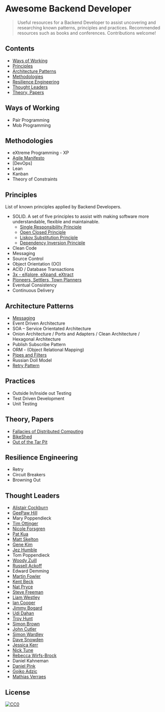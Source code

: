 # Awesome Backend Developer

> Useful resources for a Backend Developer to assist uncovering and researching known patterns, principles and practices.  Recommended resources such as books and conferences. Contributions welcome! 

## Contents

- [Ways of Working](#ways-of-working)
- [Principles](#principles)
- [Architecture Patterns](#architecture-patterns)
- [Methodologies](#methodologies) 
- [Resilience Engineering](#resilience-engineering) 
- [Thought Leaders](#thought-leaders) 
- [Theory, Papers](#theory-papers)

## Ways of Working

- Pair Programming
- Mob Programming

## Methodologies 
- eXtreme Programming - XP
- [Agile Manifesto](http://agilemanifesto.org/)
- [DevOps]
- Lean
- Kanban
- Theory of Constraints 

## Principles

List of known principles applied by Backend Developers.

- SOLID. A set of five principles to assist with making software more understandable, flexible and maintainable.
    - [Single Responsibility Principle](https://wiki.c2.com/?SingleResponsibilityPrinciple)
    - [Open Closed Principle](https://wiki.c2.com/?OpenClosedPrinciple)
    - [Liskov Substitution Principle](https://wiki.c2.com/?LiskovSubstitutionPrinciple)
    - [Dependency Inversion Principle](https://wiki.c2.com/?DependencyInversionPrinciple)
- Clean Code
- Messaging
- Source Control
- Object Orientation (OO)
- ACID / Database Transactions 
- [3x - eXplore, eXpand, eXtract](https://www.facebook.com/notes/kent-beck/comparing-explore-expand-and-extract-topics-in-3x/1241983035834558)
- [Pioneers, Settlers, Town Planners](https://blog.gardeviance.org/2015/03/on-pioneers-settlers-town-planners-and.html)
- Eventual Consistency
- Continuous Delivery

## Architecture Patterns

- [Messaging](https://www.enterpriseintegrationpatterns.com/patterns/messaging/)
- Event Driven Architecture
- SOA – Service Orientated Architecture
- Onion Architecture / Ports and Adapters / Clean Architecture / Hexagonal Architecture 
- Publish Subscribe Pattern
- ORM - (Object Relational Mapping)
- [Pipes and Filters](https://www.enterpriseintegrationpatterns.com/patterns/messaging/PipesAndFilters.html)
- Russian Doll Model 
- [Retry Pattern](https://docs.microsoft.com/en-us/previous-versions/msp-n-p/dn589788(v=pandp.10)?redirectedfrom=MSDN)

## Practices

- Outside In/Inside out Testing
- Test Driven Development
- Unit Testing

## Theory, Papers
- [Fallacies of Distributed Computing](https://www.rgoarchitects.com/Files/fallacies.pdf)
- [BikeShed](http://bikeshed.com/)
- [Out of the Tar Pit](http://curtclifton.net/papers/MoseleyMarks06a.pdf)

## Resilience Engineering 
- Retry
- Circuit Breakers
- Browning Out

## Thought Leaders 
- [Alistair Cockburn](https://twitter.com/TotherAlistair)
- [GeePaw Hill](https://twitter.com/GeePawHill)
- Mary Poppendieck
- [Tim Ottinger](https://twitter.com/tottinge)
- [Nicole Forsgren](https://twitter.com/nicolefv)
- [Pat Kua](https://twitter.com/patkua)
- [Matt Skelton](https://twitter.com/matthewpskelton)
- [Gene Kim](https://twitter.com/RealGeneKim)
- [Jez Humble](https://twitter.com/jezhumble)
- Tom Poppendieck 
- [Woody Zuill](https://twitter.com/WoodyZuill)
- [Russell Ackoff](https://www.youtube.com/watch?v=OqEeIG8aPPk)
- Edward Demming
- [Martin Fowler](https://twitter.com/martinfowler)
- [Kent Beck](https://twitter.com/KentBeck)
- [Nat Pryce](https://twitter.com/natpryce)
- [Steve Freeman](https://twitter.com/sf105)
- [Liam Westley](https://twitter.com/westleyl)
- [Ian Cooper](https://twitter.com/ian_h_cooper)
- [Jimmy Bogard](https://twitter.com/jbogard)
- [Udi Dahan](http://udidahan.com/)
- [Troy Hunt](https://www.troyhunt.com/)
- [Simon Brown](https://twitter.com/simonbrown)
- [John Cutler](https://twitter.com/johncutlefish)
- [Simon Wardley](https://twitter.com/swardley)
- [Dave Snowden](https://twitter.com/snowded)
- [Jessica Kerr](https://twitter.com/jessitron)
- [Nick Tune](https://twitter.com/ntcoding)
- [Rebecca Wirfs-Brock](https://twitter.com/rebeccawb)
- Daniel Kahneman
- [Daniel Pink](https://twitter.com/DanielPink)
- [Gojko Adzic](https://twitter.com/gojkoadzic)
- [Mathias Verraes](https://twitter.com/mathiasverraes)

## License

[![CC0](https://mirrors.creativecommons.org/presskit/buttons/88x31/svg/cc-zero.svg)](https://creativecommons.org/publicdomain/zero/1.0)
